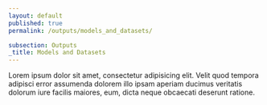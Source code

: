 ```yaml
---
layout: default
published: true
permalink: /outputs/models_and_datasets/

subsection: Outputs
_title: Models and Datasets
---
```

Lorem ipsum dolor sit amet, consectetur adipisicing elit. Velit quod tempora adipisci error assumenda dolorem illo ipsam aperiam ducimus veritatis dolorum iure facilis maiores, eum, dicta neque obcaecati deserunt ratione.